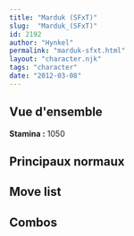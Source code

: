 ```yaml
---
title: "Marduk (SFxT)"
slug:  "Marduk_(SFxT)"
id: 2192
author: "Hynkel"
permalink: "marduk-sfxt.html"
layout: "character.njk"
tags: "character"
date: "2012-03-08"
---
```




## Vue d'ensemble

**Stamina :** 1050

## Principaux normaux

## Move list

## Combos
